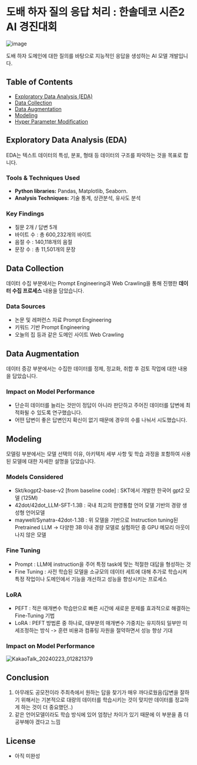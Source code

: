 # 도배 하자 질의 응답 처리 : 한솔데코 시즌2 AI 경진대회
![image](https://github.com/junhoeKu/Developing-LLM-with-dobaehaja.github.io/assets/144355794/a6c9d84b-d8ef-4a55-bddb-e4a51ff81c46)

도배 하자 도메인에 대한 질의를 바탕으로 지능적인 응답을 생성하는 AI 모델 개발입니다.

## Table of Contents

- [Exploratory Data Analysis (EDA)](#exploratory-data-analysis-eda)
- [Data Collection](#data-collection)
- [Data Augmentation](#data-augmentation)
- [Modeling](#modeling)
- [Hyper Parameter Modification](#hyper-parameter-modification)

## Exploratory Data Analysis (EDA)

EDA는 텍스트 데이터의 특성, 분포, 형태 등 데이터의 구조를 파악하는 것을 목표로 합니다.

### Tools & Techniques Used

- **Python libraries:** Pandas, Matplotlib, Seaborn.
- **Analysis Techniques:** 기술 통계, 상관분석, 유사도 분석

### Key Findings

- 질문 2개 / 답변 5개
- 바이트 수 : 총 600,232개의 바이트
- 음절 수 : 140,118개의 음절
- 문장 수 : 총 11,501개의 문장

## Data Collection

데이터 수집 부분에서는 Prompt Engineering과 Web Crawling을 통해 진행한 **데이터 수집 프로세스** 내용을 담았습니다.

### Data Sources

- 논문 및 레퍼런스 자료 Prompt Engineering
- 키워드 기반 Prompt Engineering
- 오늘의 집 등과 같은 도메인 사이트 Web Crawling

## Data Augmentation

데이터 증강 부분에서는 수집한 데이터를 정제, 정교화, 취합 후 검토 작업에 대한 내용을 담았습니다.

### Impact on Model Performance

- 단순히 데이터를 늘리는 것만이 정답이 아니라 판단하고 주어진 데이터를 답변에 최적화될 수 있도록 연구했습니다.
- 어떤 답변이 좋은 답변인지 확신이 없기 때문에 경우의 수를 나눠서 시도했습니다.

## Modeling

모델링 부분에서는 모델 선택의 이유, 아키텍처 세부 사항 및 학습 과정을 포함하여 사용된 모델에 대한 자세한 설명을 담았습니다.

### Models Considered

- Skt/kogpt2-base-v2 [from baseline code] : SKT에서 개발한 한국어 gpt2 모델 (125M)
- 42dot/42dot_LLM-SFT-1.3B : 국내 최고의 한영통합 언어 모델 기반의 경량 생성형 언어모델
- maywell/Synatra-42dot-1.3B : 위 모델을 기반으로 Instruction tuning된 Pretrained LLM
    -> 다양한 3B 이내 경량 모델로 실험하던 중 GPU 메모리 아웃이 나지 않은 모델

### Fine Tuning

- Prompt : LLM에 instruction을 주어 특정 task에 맞는 적절한 대답을 형성하는 것
- Fine Tuning : 사전 학습된 모델을 소규모의 데이터 세트에 대해 추가로 학습시켜 특정 작업이나 도메인에서 기능을 개선하고 성능을 향상시키는 프로세스

### LoRA

- PEFT : 적은 매개변수 학습만으로 빠른 시간에 새로운 문제를 효과적으로 해결하는 Fine-Tuning 기법
- LoRA : PEFT 방법론 중 하나로, 대부분의 매개변수 가중치는 유지하되 일부만 미세조정하는 방식
      -> 훈련 비용과 컴퓨팅 자원을 절약하면서 성능 향상 기대

### Impact on Model Performance

![KakaoTalk_20240223_012821379](https://github.com/junhoeKu/Developing-LLM-with-dobaehaja.github.io/assets/144355794/0f170bd2-bc33-40c4-ac16-9ca47c7b5455)

## Conclusion

1. 아무래도 공모전이라 주최측에서 원하는 답을 찾기가 매우 까다로웠음(답변을 잘하기 위해서는 기본적으로 대량의 데이터를 학습시키는 것이 맞지만 데이터를 정교하게 하는 것이 더 중요했던..)
2. 같은 언어모델이라도 학습 방식에 있어 엄청난 차이가 있기 때문에 이 부분을 좀 더 공부해야 겠다고 느낌

## License

- 아직 미완성
